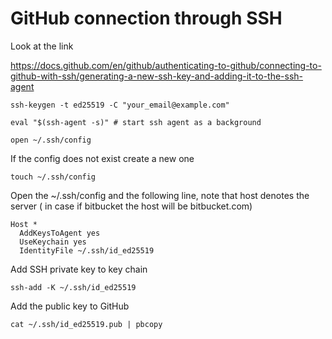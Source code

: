 # GitHub connection through SSH 

Look at the link 

https://docs.github.com/en/github/authenticating-to-github/connecting-to-github-with-ssh/generating-a-new-ssh-key-and-adding-it-to-the-ssh-agent

```
ssh-keygen -t ed25519 -C "your_email@example.com"

eval "$(ssh-agent -s)" # start ssh agent as a background

open ~/.ssh/config

```
If the config does not exist create a new one
```
touch ~/.ssh/config

```
Open the ~/.ssh/config and the following line, note that host denotes the server ( in case if bitbucket the host will be bitbucket.com)
```
Host *
  AddKeysToAgent yes
  UseKeychain yes
  IdentityFile ~/.ssh/id_ed25519
```

Add SSH private key to key chain
```
ssh-add -K ~/.ssh/id_ed25519
```
Add the public key to GitHub

```
cat ~/.ssh/id_ed25519.pub | pbcopy
```

